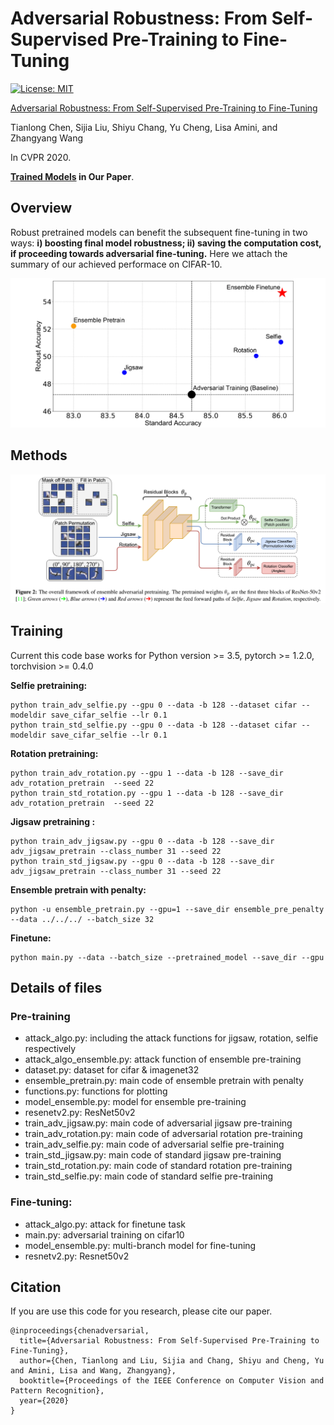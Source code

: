 # Adversarial Robustness: From Self-Supervised Pre-Training to Fine-Tuning

[![License: MIT](https://img.shields.io/badge/License-MIT-green.svg)](https://opensource.org/licenses/MIT)

[Adversarial Robustness: From Self-Supervised Pre-Training to Fine-Tuning]()

Tianlong Chen, Sijia Liu, Shiyu Chang, Yu Cheng, Lisa Amini, and Zhangyang Wang

In CVPR 2020.

**[Trained Models](https://drive.google.com/drive/folders/18oY4mcK0qkcT5jzsRb-1A9R3Rzz5dEr8?usp=sharing) in Our Paper**. 

## Overview

Robust pretrained models can benefit the subsequent fine-tuning in two ways: **i) boosting final model robustness; ii) saving the computation cost, if proceeding towards adversarial fine-tuning.** Here we attach the summary of our achieved performace on CIFAR-10.

![](./doc_imgs/intro.png)

## Methods

![](./doc_imgs/method.png)

## Training

Current this code base works for Python version >= 3.5, pytorch >= 1.2.0, torchvision >= 0.4.0

**Selfie pretraining:**

```shell
python train_adv_selfie.py --gpu 0 --data -b 128 --dataset cifar --modeldir save_cifar_selfie --lr 0.1
python train_std_selfie.py --gpu 0 --data -b 128 --dataset cifar --modeldir save_cifar_selfie --lr 0.1
```

**Rotation pretraining:**

```shell
python train_adv_rotation.py --gpu 1 --data -b 128 --save_dir adv_rotation_pretrain  --seed 22 
python train_std_rotation.py --gpu 1 --data -b 128 --save_dir adv_rotation_pretrain  --seed 22 
```

**Jigsaw pretraining :**

```shell
python train_adv_jigsaw.py --gpu 0 --data -b 128 --save_dir adv_jigsaw_pretrain --class_number 31 --seed 22 
python train_std_jigsaw.py --gpu 0 --data -b 128 --save_dir adv_jigsaw_pretrain --class_number 31 --seed 22 
```

**Ensemble pretrain with penalty:**

```shell
python -u ensemble_pretrain.py --gpu=1 --save_dir ensemble_pre_penalty --data ../../../ --batch_size 32
```

**Finetune:**

```shell
python main.py --data --batch_size --pretrained_model --save_dir --gpu
```

## Details of files

### Pre-training

- attack_algo.py: including the attack functions for jigsaw, rotation, selfie respectively
- attack_algo_ensemble.py: attack function of ensemble pre-training
- dataset.py: dataset for cifar & imagenet32
- ensemble_pretrain.py: main code of ensemble pretrain with penalty
- functions.py: functions for plotting
- model_ensemble.py: model for ensemble pre-training
- resenetv2.py: ResNet50v2
- train_adv_jigsaw.py: main code of  adversarial jigsaw pre-training
- train_adv_rotation.py: main code of adversarial rotation pre-training
- train_adv_selfie.py: main code of adversarial selfie pre-training
- train_std_jigsaw.py: main code of  standard jigsaw pre-training
- train_std_rotation.py: main code of standard rotation pre-training
- train_std_selfie.py: main code of standard selfie pre-training

### Fine-tuning:

- attack_algo.py: attack for finetune task
- main.py: adversarial training on cifar10
- model_ensemble.py: multi-branch model for fine-tuning
- resnetv2.py:  Resnet50v2

## Citation

If you are use this code for you research, please cite our paper.

```
@inproceedings{chenadversarial,
  title={Adversarial Robustness: From Self-Supervised Pre-Training to Fine-Tuning},
  author={Chen, Tianlong and Liu, Sijia and Chang, Shiyu and Cheng, Yu and Amini, Lisa and Wang, Zhangyang},
  booktitle={Proceedings of the IEEE Conference on Computer Vision and Pattern Recognition},
  year={2020}
}
```




